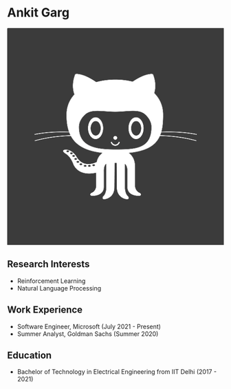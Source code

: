 # Ankit Garg
![image](assets/images/avatar-icon.png)

## Research Interests
* Reinforcement Learning
* Natural Language Processing

## Work Experience
* Software Engineer, Microsoft (July 2021 - Present)
* Summer Analyst, Goldman Sachs (Summer 2020)

## Education
* Bachelor of Technology in Electrical Engineering from IIT Delhi (2017 - 2021)
